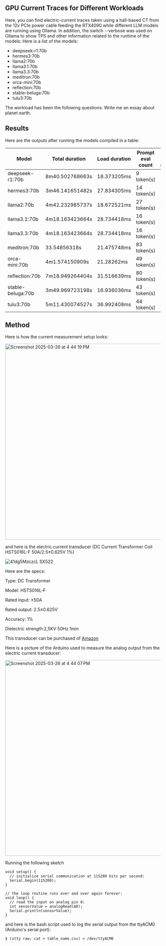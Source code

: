 ## GPU Current Traces for Different Workloads

Here, you can find electric-current traces taken using a hall-based CT from the 12v PCIe power cable feeding the RTX4090 while different LLM models are running using Ollama.
In addition, the switch --verbose was used on Ollama to show TPS and other information related to the runtime of the models:
Here is a list of the models:

* deepseek-r1:70b
* hermes3:70b
* llama2:70b
* llama3.1:70b
* llama3.3:70b
* meditron:70b
* orca-mini:70b
* reflection:70b
* stable-beluga:70b
* tulu3:70b

The workload has been the following questions: Write me an essay about planet earth.

## Results

Here are the outputs after running the models compiled in a table:

| Model | Total duration | Load duration | Prompt eval count | Prompt eval duration | Prompt eval rate | Eval count | Eval duration | Eval rate |
|-------|----------------|---------------|-------------------|----------------------|------------------|------------|---------------|-----------|
| deepseek-r1:70b | 8m40.502768663s | 18.373205ms | 9 token(s) | 1.413s | 6.37 tokens/s | 1320 token(s) | 8m39.069s | 2.54 tokens/s |
| hermes3:70b | 3m46.141651482s | 27.834305ms | 14 token(s) | 1.743s | 8.03 tokens/s | 650 token(s) | 3m44.368s | 2.90 tokens/s |
| llama2:70b | 4m42.232985737s | 18.672521ms | 27 token(s) | 3.014s | 8.96 tokens/s | 871 token(s) | 4m39.199s | 3.12 tokens/s |
| llama3.1:70b | 4m18.163423664s | 28.734418ms | 16 token(s) | 2.188s | 7.31 tokens/s | 658 token(s) | 4m15.945s | 2.57 tokens/s |
| llama3.3:70b | 4m18.163423664s | 28.734418ms | 16 token(s) | 2.188s | 7.31 tokens/s | 658 token(s) | 4m15.945s | 2.57 tokens/s |
| meditron:70b | 33.54856318s | 21.475748ms | 83 token(s) | 2.27s | 36.56 tokens/s | 95 token(s) | 31.203s | 3.04 tokens/s |
| orca-mini:70b | 4m1.574150909s | 21.28262ms | 49 token(s) | 2.251s | 21.77 tokens/s | 746 token(s) | 3m59.25s | 3.12 tokens/s |
| reflection:70b | 7m18.949264404s | 31.516639ms | 80 token(s) | 2.452s | 32.63 tokens/s | 1248 token(s) | 7m15.994s | 2.86 tokens/s |
| stable-beluga:70b | 3m49.969723198s | 16.936036ms | 43 token(s) | 1.767s | 24.34 tokens/s | 714 token(s) | 3m48.136s | 3.13 tokens/s |
| tulu3:70b | 5m11.430074527s | 36.992408ms | 44 token(s) | 2.541s | 17.32 tokens/s | 789 token(s) | 5m8.322s | 2.56 tokens/s |

## Method

Here is how the current measurement setup looks:

<img width="634" alt="Screenshot 2025-03-26 at 4 44 19 PM" src="https://github.com/user-attachments/assets/533f1244-30a3-4817-8887-0536e5a3e604" />

and here is the electric current transducer (DC Current Transformer Coil HSTS016L-F 50A/2.5±0.625V 1%)

![41dg5MzczcL _SX522_](https://github.com/user-attachments/assets/77277676-6b94-4121-b702-d6f53dfc7e86)

Here are the specs:

Type: DC Transformer

Model: HSTS016L-F

Rated input: ±50A

Rated output: 2.5±0.625V

Accuracy: 1%

Dielectric strength:2,5KV 50Hz 1min

This transducer can be purchased of [Amazon](https://www.amazon.com/dp/B0CQ4MLK5B?ref=ppx_yo2ov_dt_b_fed_asin_title)

Here is a picture of the Arduino used to measure the analog output from the electric current transducer:

<img width="633" alt="Screenshot 2025-03-26 at 4 44 07 PM" src="https://github.com/user-attachments/assets/d15a2c3c-5e80-420e-b929-d9826e246526" />

Running the following sketch

```
void setup() {
  // initialize serial communication at 115200 bits per second:
  Serial.begin(115200);
}

// the loop routine runs over and over again forever:
void loop() {
  // read the input on analog pin 0:
  int sensorValue = analogRead(A0);
  Serial.println(sensorValue);
}
```

and here is the bash script used to log the serial output from the ttyACM0 (Arduino's serial port):

```
$ (stty raw; cat > table_name.csv) < /dev/ttyACM0
```

